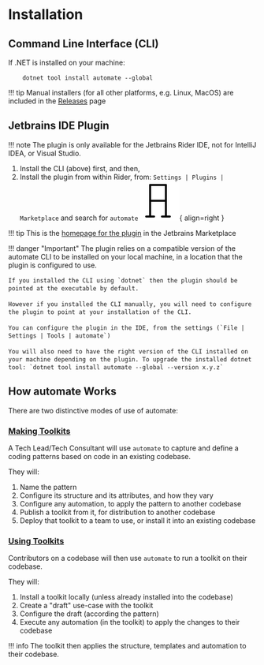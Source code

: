 # Installation

## Command Line Interface (CLI)

If .NET is installed on your machine: 

``` batch
    dotnet tool install automate --global
```

!!! tip
    Manual installers (for all other platforms, e.g. Linux, MacOS) are included in the [Releases](https://github.com/jezzsantos/automate/releases) page

## Jetbrains IDE Plugin

!!! note
    The plugin is only available for the Jetbrains Rider IDE, not for IntelliJ IDEA, or Visual Studio.

1. Install the CLI (above) first, and then,
2. Install the plugin from within Rider, from: `Settings | Plugins | Marketplace` and search for `automate` ![Logo](logo_plugin.svg){ align=right }

!!! tip
    This is the [homepage for the plugin](https://plugins.jetbrains.com/plugin/19421-automate) in the Jetbrains Marketplace

!!! danger "Important"
    The plugin relies on a compatible version of the automate CLI to be installed on your local machine, in a location that the plugin is configured to use.

    If you installed the CLI using `dotnet` then the plugin should be pointed at the executable by default. 

    However if you installed the CLI manually, you will need to configure the plugin to point at your installation of the CLI.

    You can configure the plugin in the IDE, from the settings (`File | Settings | Tools | automate`)

    You will also need to have the right version of the CLI installed on your machine depending on the plugin. To upgrade the installed dotnet tool: `dotnet tool install automate --global --version x.y.z`

## How automate Works

There are two distinctive modes of use of automate:

### [Making Toolkits](authoring.md)

A Tech Lead/Tech Consultant will use `automate` to capture and define a coding patterns based on code in an existing codebase.

They will:

1. Name the pattern
2. Configure its structure and its attributes, and how they vary
3. Configure any automation, to apply the pattern to another codebase
4. Publish a toolkit from it, for distribution to another codebase
5. Deploy that toolkit to a team to use, or install it into an existing codebase

### [Using Toolkits](runtime.md)

Contributors on a codebase will then use `automate` to run a toolkit on their codebase.

They will:

1. Install a toolkit locally (unless already installed into the codebase)
2. Create a "draft" use-case with the toolkit
3. Configure the draft (according the pattern)
4. Execute any automation (in the toolkit) to apply the changes to their codebase

!!! info
    The toolkit then applies the structure, templates and automation to their codebase.